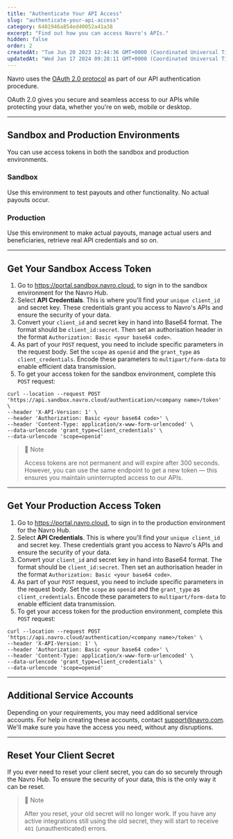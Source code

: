```yaml
---
title: "Authenticate Your API Access"
slug: "authenticate-your-api-access"
category: 6481946a854ed40052a41a38
excerpt: "Find out how you can access Navro's APIs."
hidden: false
order: 2
createdAt: "Tue Jun 20 2023 12:44:36 GMT+0000 (Coordinated Universal Time)"
updatedAt: "Wed Jan 17 2024 09:28:11 GMT+0000 (Coordinated Universal Time)"
---
```

Navro uses the [OAuth 2.0 protocol](https://oauth.net/2/) as part of our API authentication procedure.

OAuth 2.0 gives you secure and seamless access to our APIs while protecting your data, whether you're on web, mobile or desktop.

***

## Sandbox and Production Environments

You can use access tokens in both the sandbox and production environments.

### Sandbox

Use this environment to test payouts and other functionality. No actual payouts occur.

### Production

Use this environment to make actual payouts, manage actual users and beneficiaries, retrieve real API credentials and so on.

***

## Get Your Sandbox Access Token

1. Go to <https://portal.sandbox.navro.cloud.> to sign in to the sandbox environment for the Navro Hub.
2. Select **API Credentials**. This is where you'll find your `unique client_id` and secret key. These credentials grant you access to Navro's APIs and ensure the security of your data.
3. Convert your `client_id` and secret key in hand into Base64 format. The format should be `client_id:secret`. Then set an authorisation header in the format `Authorization: Basic <your base64 code>`.
4. As part of your `POST` request, you need to include specific parameters in the request body. Set the `scope` as `openid` and the `grant_type` as `client_credentials`. Encode these parameters to `multipart/form-data` to enable efficient data transmission.
5. To get your access token for the sandbox environment, complete this `POST` request:

```shell
curl --location --request POST 'https://api.sandbox.navro.cloud/authentication/<company name>/token' \
--header 'X-API-Version: 1' \
--header 'Authorization: Basic <your base64 code>' \
--header 'Content-Type: application/x-www-form-urlencoded' \
--data-urlencode 'grant_type=client_credentials' \
--data-urlencode 'scope=openid'
```

> 🚧 Note
>
> Access tokens are not permanent and will expire after 300 seconds. However, you can use the same endpoint to get a new token — this ensures you maintain uninterrupted access to our APIs.

***

## Get Your Production Access Token

1. Go to <https://portal.navro.cloud.> to sign in to the production environment for the Navro Hub.
2. Select **API Credentials**. This is where you'll find your `unique client_id` and secret key. These credentials grant you access to Navro's APIs and ensure the security of your data.
3. Convert your `client_id` and secret key in hand into Base64 format. The format should be `client_id:secret`. Then set an authorisation header in the format `Authorization: Basic <your base64 code>`.
4. As part of your `POST` request, you need to include specific parameters in the request body. Set the `scope` as `openid` and the `grant_type` as `client_credentials`. Encode these parameters to `multipart/form-data` to enable efficient data transmission.
5. To get your access token for the production environment, complete this `POST` request:

```shell
curl --location --request POST 'https://api.navro.cloud/authentication/<company name>/token' \
--header 'X-API-Version: 1' \
--header 'Authorization: Basic <your base64 code>' \
--header 'Content-Type: application/x-www-form-urlencoded' \
--data-urlencode 'grant_type=client_credentials' \
--data-urlencode 'scope=openid'
```

***

## Additional Service Accounts

Depending on your requirements, you may need additional service accounts. For help in creating these accounts, contact [support@navro.com](mailto:support@navro.com). We'll make sure you have the access you need, without any disruptions.

***

## Reset Your Client Secret

If you ever need to reset your client secret, you can do so securely through the Navro Hub. To ensure the security of your data, this is the only way it can be reset.

> 🚧 Note
>
> After you reset, your old secret will no longer work. If you have any active integrations still using the old secret, they will start to receive `401` (unauthenticated) errors.
